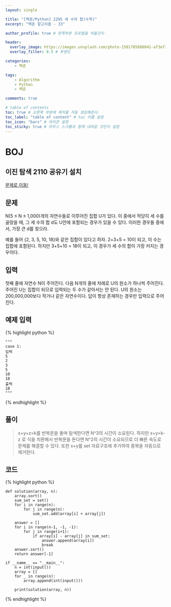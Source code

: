 ```yaml
---
layout: single

title: "[백준/Python] 2295 세 수의 합(수학)"
excerpt: "백준 알고리즘 - 33"

author_profile: true # 왼쪽부분 프로필을 띄울건지

header:
  overlay_image: https://images.unsplash.com/photo-1501785888041-af3ef285b470?ixlib=rb-1.2.1&ixid=eyJhcHBfaWQiOjEyMDd9&auto=format&fit=crop&w=1350&q=80
  overlay_filter: 0.5 # 투명도

categories:
    - 백준

tags: 
    - Algorithm
    - Python
    - 백준

comments: true

# table of contents
toc: true # 오른쪽 부분에 목차를 자동 생성해준다.
toc_label: "table of content" # toc 이름 설정
toc_icon: "bars" # 아이콘 설정
toc_sticky: true # 마우스 스크롤과 함께 내려갈 것인지 설정
---
```


# BOJ

## 이진 탐색 2110 공유기 설치
[문제로 이동!](https://www.acmicpc.net/problem/2110)

## 문제

N(5 ≤ N ≤ 1,000)개의 자연수들로 이루어진 집합 U가 있다. 이 중에서 적당히 세 수를 골랐을 때, 그 세 수의 합 d도 U안에 포함되는 경우가 있을 수 있다. 이러한 경우들 중에서, 가장 큰 d를 찾으라.

예를 들어 {2, 3, 5, 10, 18}와 같은 집합이 있다고 하자. 2+3+5 = 10이 되고, 이 수는 집합에 포함된다. 하지만 3+5+10 = 18이 되고, 이 경우가 세 수의 합이 가장 커지는 경우이다.

## 입력

첫째 줄에 자연수 N이 주어진다. 다음 N개의 줄에 차례로 U의 원소가 하나씩 주어진다. 주어진 U는 집합이 되므로 입력되는 두 수가 같아서는 안 된다. U의 원소는 200,000,000보다 작거나 같은 자연수이다. 답이 항상 존재하는 경우만 입력으로 주어진다.

## 예제 입력
{% highlight python %}

    """
    case 1:
    입력
    5
    2
    3
    5
    10
    18
    출력
    18
    """
{% endhighlight %}

## 풀이
> x+y+z=k를 반복문을 돌며 탐색한다면 N^3의 시간이 소요된다. 하지만 x+y=k-z 로 식을 치환해서 반복문을 돈다면 N^2의 시간이 소요되므로 더 빠른 속도로 문제를 해결할 수 있다.
> 또한 x+y를 set 자료구조에 추가하여 중복을 자동으로 제거한다.

## 코드

{% highlight python %}

    def solution(array, n):
        array.sort()
        sum_set = set()
        for i in range(n):
            for j in range(n):
                sum_set.add(array[i] + array[j])
    
        answer = []
        for i in range(n-1, -1, -1):
            for j in range(i+1):
                if array[i] - array[j] in sum_set:
                    answer.append(array[i])
                    break
        answer.sort()
        return answer[-1]
    
    if __name__ == "__main__":
        n = int(input())
        array = []
        for _ in range(n):
            array.append(int(input()))
    
        print(solution(array, n))
{% endhighlight %}